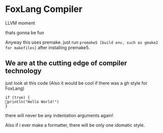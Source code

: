 # FoxLang Compiler

LLVM moment

thats gonna be fun

Anyway this uses premake. just run `premake5 [build env, such as gmake2 for makefiles]` after installing premake5.

## We are at the cutting edge of compiler technology

just look at this code (Also it would be cool if there was a gh style for FoxLang)

``` fox
if (true) {
🦊println("Hello World!")
}
```

there will never be any indentation arguments again!

Also if i ever make a formatter, there will be only one idomatic style.
